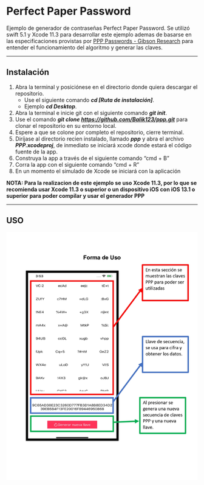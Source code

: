 # Perfect Paper Password

Ejemplo de generador de contraseñas Perfect Paper Password. Se utilizó swift 5.1 y Xcode 11.3 para desarrollar este ejemplo ademas de basarse en las especificaciones provistas por [PPP Passwords - Gibson Research](https://www.grc.com/ppp/algorithm.htm) para entender el funcionamiento del algoritmo y generar las claves.

---

## Instalación

1. Abra la terminal y posiciónese en el directorio donde quiera descargar el repositorio.
    - Use el siguiente comando ***cd [Ruta de instalación]***.
    - Ejemplo ***cd Desktop***.
2. Abra la terminal e inicie git con el siguiente comando ***git init***.
3. Use el comando ***git clone https://github.com/Balik123/ppp.git*** para clonar el repositorio en su entorno local.
4. Espere a que se colone por completo el repositorio, cierre terminal.
5. Diríjase al directorio recien instalado, llamado ***ppp*** y abra el archivo ***PPP.xcodeproj***, de inmediato se iniciará xcode donde estará el código fuente de la app.
6. Construya la app a través de el siguiente comando “cmd + B”
7. Corra la app con el siguiente comando “cmd + R”
8. En un momento el simulado de Xcode se iniciará con la
aplicación

**NOTA: Para la realizacion de este ejemplo se uso Xcode 11.3, por lo que se recomienda usar Xcode 11.3 o superior o un dispositivo iOS con iOS 13.1 o superior para poder compilar y usar el generador PPP**

---

## USO
![Forma de uso](https://github.com/Balik123/IMGS/blob/master/Forma%20de%20Uso.jpg?raw=true)

